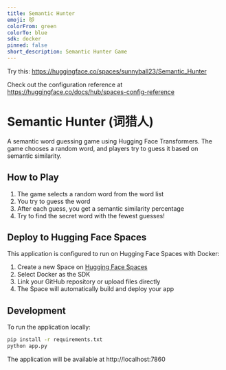 ```yaml
---
title: Semantic Hunter
emoji: 😻
colorFrom: green
colorTo: blue
sdk: docker
pinned: false
short_description: Semantic Hunter Game
---
```


Try this: https://huggingface.co/spaces/sunnyball23/Semantic_Hunter 

Check out the configuration reference at https://huggingface.co/docs/hub/spaces-config-reference



# Semantic Hunter (词猎人)

A semantic word guessing game using Hugging Face Transformers. The game chooses a random word, and players try to guess it based on semantic similarity.

## How to Play

1. The game selects a random word from the word list
2. You try to guess the word
3. After each guess, you get a semantic similarity percentage
4. Try to find the secret word with the fewest guesses!

## Deploy to Hugging Face Spaces

This application is configured to run on Hugging Face Spaces with Docker:

1. Create a new Space on [Hugging Face Spaces](https://huggingface.co/spaces)
2. Select Docker as the SDK
3. Link your GitHub repository or upload files directly
4. The Space will automatically build and deploy your app

## Development

To run the application locally:

```bash
pip install -r requirements.txt
python app.py
```

The application will be available at http://localhost:7860
